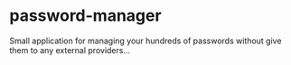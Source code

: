 # password-manager
Small application for managing your hundreds of passwords without give them to any external providers...
